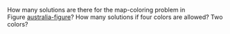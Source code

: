 

How many solutions are there for the map-coloring problem in
Figure <a class="insideBookFigRef" id="insidebookfigref" target="_blank" href="https://aimacode.github.io/aima-exercises/figures/australia-figure.png">australia-figure</a>? How many solutions if four
colors are allowed? Two colors?
